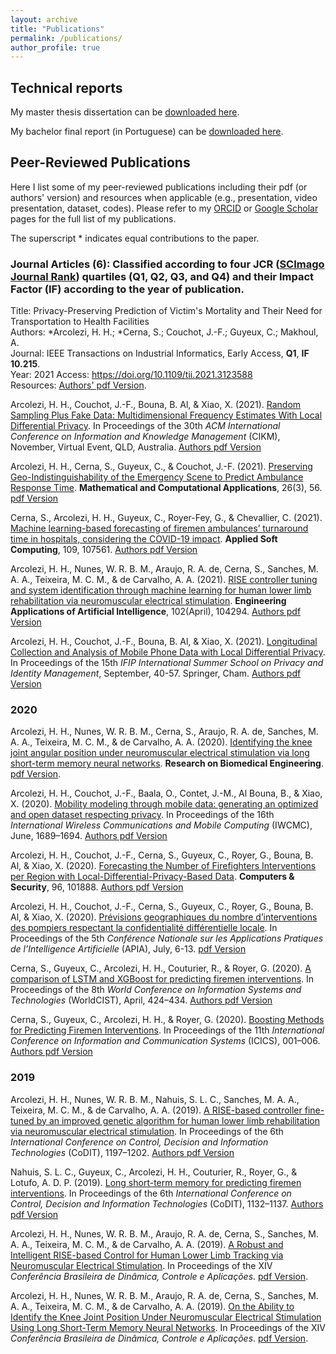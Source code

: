```yaml
---
layout: archive
title: "Publications"
permalink: /publications/
author_profile: true
---
```


## Technical reports

My master thesis dissertation can be [downloaded here](http://hharcolezi.github.io/files/2019_UNESP_Master_thesis_compressed.pdf).

My bachelor final report (in Portuguese) can be [downloaded here](http://hharcolezi.github.io/files/2017_UNEMAT_Final_Work.pdf).

## Peer-Reviewed Publications

Here I list some of my peer-reviewed publications including their pdf (or authors' version) and resources when applicable (e.g., presentation, video presentation, dataset, codes). Please refer to my [ORCID](https://orcid.org/0000-0001-8059-7094) or [Google Scholar](https://scholar.google.com/citations?hl=en&user=VJgSocwAAAAJ) pages for the full list of my publications. 

The superscript \* indicates equal contributions to the paper. 

### Journal Articles (6): Classified according to four JCR ([SCImago Journal Rank](https://www.scimagojr.com/)) quartiles (Q1, Q2, Q3, and Q4) and their Impact Factor (IF) according to the year of publication.

Title: Privacy-Preserving Prediction of Victim's Mortality and Their Need for Transportation to Health Facilities \
Authors: \*Arcolezi, H. H.; \*Cerna, S.; Couchot, J.-F.; Guyeux, C.; Makhoul, A. \
Journal: IEEE Transactions on Industrial Informatics, Early Access, **Q1**, **IF 10.215**. \
Year: 2021
Access: https://doi.org/10.1109/tii.2021.3123588 \
Resources: [Authors' pdf Version](http://hharcolezi.github.io/files/2021_TII_VIC_MORTRANSP.pdf).

Arcolezi, H. H., Couchot, J.-F., Bouna, B. Al, & Xiao, X. (2021). [Random Sampling Plus Fake Data: Multidimensional Frequency Estimates With Local Differential Privacy](https://dl.acm.org/doi/10.1145/3459637.3482467). In Proceedings of the 30th *ACM International Conference on Information and Knowledge Management* (CIKM), November, Virtual Event, QLD, Australia. [Authors pdf Version](http://hharcolezi.github.io/files/2021_LDP_RS_FD_arxived.pdf)

Arcolezi, H. H., Cerna, S., Guyeux, C., & Couchot, J.-F. (2021). [Preserving Geo-Indistinguishability of the Emergency Scene to Predict Ambulance Response Time](https://doi.org/10.3390/mca26030056). **Mathematical and Computational Applications**, 26(3), 56. [pdf Version](http://hharcolezi.github.io/files/2021_MCA_ART_GI.pdf)

Cerna, S., Arcolezi, H. H., Guyeux, C., Royer-Fey, G., & Chevallier, C. (2021). [Machine learning-based forecasting of firemen ambulances’ turnaround time in hospitals, considering the COVID-19 impact](https://doi.org/10.1016/j.asoc.2021.107561). **Applied Soft Computing**, 109, 107561. [Authors pdf Version](http://hharcolezi.github.io/files/2021_ASOC_att.pdf)

Arcolezi, H. H., Nunes, W. R. B. M., Araujo, R. A. de, Cerna, S., Sanches, M. A. A., Teixeira, M. C. M., & de Carvalho, A. A. (2021). [RISE controller tuning and system identification through machine learning for human lower limb rehabilitation via neuromuscular electrical stimulation](https://doi.org/10.1016/j.engappai.2021.104294). **Engineering Applications of Artificial Intelligence**, 102(April), 104294. [Authors pdf Version](http://hharcolezi.github.io/files/2021_EAAI_rise_ml.pdf)

Arcolezi, H. H., Couchot, J.-F., Bouna, B. Al, & Xiao, X. (2021). [Longitudinal Collection and Analysis of Mobile Phone Data with Local Differential Privacy](https://doi.org/10.1007/978-3-030-72465-8_3). In Proceedings of the 15th *IFIP International Summer School on Privacy and Identity Management*, September, 40-57. Springer, Cham. [Authors pdf Version](http://hharcolezi.github.io/files/2020_IFIP_SS_Mobile_data_LDP.pdf)

### 2020

Arcolezi, H. H., Nunes, W. R. B. M., Cerna, S., Araujo, R. A. de, Sanches, M. A. A., Teixeira, M. C. M., & de Carvalho, A. A. (2020). [Identifying the knee joint angular position under neuromuscular electrical stimulation via long short-term memory neural networks](https://doi.org/10.1007/s42600-020-00089-1). **Research on Biomedical Engineering**. [pdf Version](https://rdcu.be/b6NV9).

Arcolezi, H. H., Couchot, J.-F., Baala, O., Contet, J.-M., Al Bouna, B., & Xiao, X. (2020). [Mobility modeling through mobile data: generating an optimized and open dataset respecting privacy](https://doi.org/10.1109/IWCMC48107.2020.9148138). In Proceedings of the 16th *International Wireless Communications and Mobile Computing* (IWCMC), June, 1689–1694. [Authors pdf Version](http://hharcolezi.github.io/files/2020_IWCMC_MS_FIMU.pdf)

Arcolezi, H. H., Couchot, J.-F., Cerna, S., Guyeux, C., Royer, G., Bouna, B. Al, & Xiao, X. (2020). [Forecasting the Number of Firefighters Interventions per Region with Local-Differential-Privacy-Based Data](https://doi.org/10.1016/j.cose.2020.101888). **Computers & Security**, 96, 101888. [Authors pdf Version](http://hharcolezi.github.io/files/2020_COSE_ldp_firemen.pdf)

Arcolezi, H. H., Couchot, J.-F., Cerna, S., Guyeux, C., Royer, G., Bouna, B. Al, & Xiao, X. (2020). [Prévisions geographiques du nombre d’interventions des pompiers respectant la confidentialité différentielle locale](http://pfia2020.fr/wp-content/uploads/2020/08/Actes_CH_PFIA2020_V3.pdf). In Proceedings of the 5th *Conférence Nationale sur les Applications Pratiques de l’Intelligence Artificielle* (APIA), July, 6-13. [pdf Version](http://hharcolezi.github.io/files/2020_APIA_CDL_POMPIERS_paper.pdf)

Cerna, S., Guyeux, C., Arcolezi, H. H., Couturier, R., & Royer, G. (2020). [A comparison of LSTM and XGBoost for predicting firemen interventions](https://doi.org/10.1007/978-3-030-45691-7_39). In Proceedings of the 8th *World Conference on Information Systems and Technologies* (WorldCIST), April, 424–434. [Authors pdf Version](http://hharcolezi.github.io/files/2019_WCIST_LSTM_vs_XGBoost.pdf)

Cerna, S., Guyeux, C., Arcolezi, H. H., & Royer, G. (2020). [Boosting Methods for Predicting Firemen Interventions](https://doi.org/10.1109/ICICS49469.2020.239488). In Proceedings of the 11th *International Conference on Information and Communication Systems* (ICICS), 001–006. [Authors pdf Version](http://hharcolezi.github.io/files/2020_ICICS_boosting.pdf)

### 2019

Arcolezi, H. H., Nunes, W. R. B. M., Nahuis, S. L. C., Sanches, M. A. A., Teixeira, M. C. M., & de Carvalho, A. A. (2019). [A RISE-based controller fine-tuned by an improved genetic algorithm for human lower limb rehabilitation via neuromuscular electrical stimulation](https://doi.org/10.1109/CoDIT.2019.8820357). In Proceedings of the 6th *International Conference on Control, Decision and Information Technologies* (CoDIT), 1197–1202. [Authors pdf Version](http://hharcolezi.github.io/files/2019_CODIT_control.pdf)

Nahuis, S. L. C., Guyeux, C., Arcolezi, H. H., Couturier, R., Royer, G., & Lotufo, A. D. P. (2019). [Long short-term memory for predicting firemen interventions](https://doi.org/10.1109/CoDIT.2019.8820671). In Proceedings of the 6th *International Conference on Control, Decision and Information Technologies* (CoDIT), 1132–1137. [Authors pdf Version](http://hharcolezi.github.io/files/2019_CODIT_lstm.pdf)

Arcolezi, H. H., Nunes, W. R. B. M., Araujo, R. A. de, Cerna, S., Sanches, M. A. A., Teixeira, M. C. M., & de Carvalho, A. A. (2019). [A Robust and Intelligent RISE-based Control for Human Lower Limb Tracking via Neuromuscular Electrical Stimulation](http://soac.eesc.usp.br/index.php/dincon/xivdincon/paper/view/1683/1152). In Proceedings of the XIV *Conferência Brasileira de Dinâmica, Controle e Aplicações*. [pdf Version](http://hharcolezi.github.io/files/2019_DINCON_control.pdf).

Arcolezi, H. H., Nunes, W. R. B. M., Araujo, R. A. de, Cerna, S., Sanches, M. A. A., Teixeira, M. C. M., & de Carvalho, A. A. (2019). [On the Ability to Identify the Knee Joint Position Under Neuromuscular Electrical Stimulation Using Long Short-Term Memory Neural Networks](http://soac.eesc.usp.br/index.php/dincon/xivdincon/paper/view/1685/1153). In Proceedings of the XIV *Conferência Brasileira de Dinâmica, Controle e Aplicações*. [pdf Version](http://hharcolezi.github.io/files/2019_DINCON_ident.pdf).
